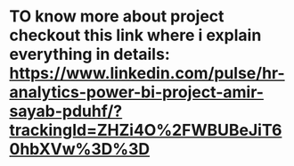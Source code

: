 # TO know more about project checkout this link where i explain everything in details: https://www.linkedin.com/pulse/hr-analytics-power-bi-project-amir-sayab-pduhf/?trackingId=ZHZi4O%2FWBUBeJiT60hbXVw%3D%3D
